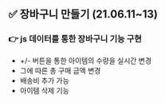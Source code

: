 ## ✅ 장바구니 만들기 (21.06.11~13)

### 👉 js 데이터를 통한 장바구니 기능 구현

- +/- 버튼을 통한 아이템의 수량을 실시간 변경 
- 그에 따른 총 구매 금액 변경
- 배송비 추가 가능
- 아이템 삭제 기능
